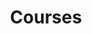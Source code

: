 ---
breadcrumb: <div id="breadcrumb"><a href="index.html">Home</a> <span class="breadcrumb_spacer">&gt;</span>
  <a href="alumni.html">Alumni Association</a> <span class="breadcrumb_spacer">&gt;</span>
  <a href="departments-2.html">Departments and Courses</a> <span class="breadcrumb_spacer">&gt;</span>
  <a href="pe_dep-1.html">Department of Physical Education</a> <span class="breadcrumb_spacer">&gt;</span>
  <strong>Courses</strong></div>
headerimage: <img alt="" height="105" src="assets/2006/images/banners/departments.jpg" width="472"/>
html_title: Courses
layout: 2006_default
left_title:
- <img alt="Physical" border="0" height="33" src="assets/2006/content/gt/b11850f17516651190ce3a2f4e59b197.png"
  title="Physical" width="119"/>
- <img alt="Education" border="0" height="33" src="assets/2006/content/gt/1638da26db827946249f526f0283145e.png"
  title="Education" width="149"/>
old_website: true
permalink: /courses-26.html
published: true
subnav:
- <li class="sub_no sub_first"><a href="pe_dep.html" title="About">About</a></li>
- <li class="sub_no"><a href="164.0.0.1.0.0.html" title="Faculty">Faculty</a></li>
- <li class="sub_no"><a href="165.0.0.1.0.0.html" title="Courses">Courses</a></li>
- <li class="sub_no"><a href="166.0.0.1.0.0.html" title="Students">Students</a></li>
title: Courses
---